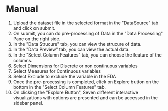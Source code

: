# Manual

1. Upload the dataset file in the selected format in the "DataSource" tab and click on submit.
2. On submit, you can do pre-processing of Data in the "Data Processing" Pane on the right side.
3. In the "Data Strucure" tab, you can view the strucure of data.
4. In the "Data Preview" tab, you can view the actual data.
5. In the "Select Column Features" tab, you can choose the feature of the columns.
6. Select Dimensions for Discrete or non continuous variables
7. Select Measures for Continuous variables
8. Select Exclude to exclude the variable in the EDA
9. Once the pre-processing is completed, click on Explore button on the bottom in the "Select Column Features" tab.
10. On clicking the "Explore Button", Seven different interactive visualizations with options are presented and can be accessed in the sidebar panel.
